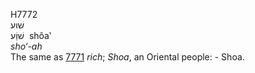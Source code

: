 <body>
  <p>H7772<br>  שׁוע  <br> שׁוַֹע  ‎  shôa‛  <br><i>sho‘-ah </i><br>The same as <a href="h7771.htm">7771</a>  <i>rich</i>; <i>Shoa</i>, an Oriental people: - Shoa.<br></p>
 </body>